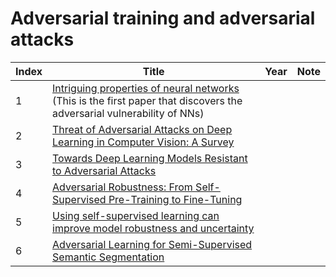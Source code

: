 # Adversarial training and adversarial attacks
|Index|Title|Year|Note|
|----|----|----|----|
|1|[Intriguing properties of neural networks](https://arxiv.org/pdf/1312.6199.pdf) (This is the first paper that discovers the adversarial vulnerability of NNs)|||
|2|[Threat of Adversarial Attacks on Deep Learning in Computer Vision: A Survey](https://arxiv.org/pdf/1801.00553.pdf)|||
|3|[Towards Deep Learning Models Resistant to Adversarial Attacks](https://arxiv.org/pdf/1706.06083.pdf)|||
|4|[Adversarial Robustness: From Self-Supervised Pre-Training to Fine-Tuning](https://openaccess.thecvf.com/content_CVPR_2020/papers/Chen_Adversarial_Robustness_From_Self-Supervised_Pre-Training_to_Fine-Tuning_CVPR_2020_paper.pdf)|||
|5|[Using self-supervised learning can improve model robustness and uncertainty](https://arxiv.org/pdf/1906.12340.pdf)|||
|6|[Adversarial Learning for Semi-Supervised Semantic Segmentation](https://arxiv.org/pdf/1802.07934.pdf)|||
